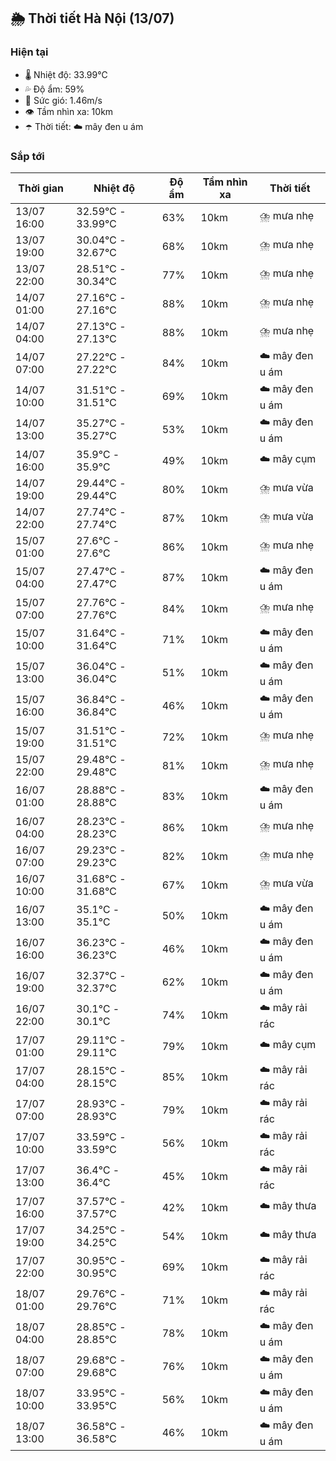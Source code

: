 ## 🌦️ Thời tiết Hà Nội (13/07)

### Hiện tại

- 🌡️ Nhiệt độ: 33.99℃
- 💦 Độ ẩm: 59%
- 💨 Sức gió: 1.46m/s
- 👁️ Tầm nhìn xa: 10km
- ☂️ Thời tiết: ☁️ mây đen u ám

### Sắp tới

| Thời gian | Nhiệt độ | Độ ẩm | Tầm nhìn xa | Thời tiết |
| --- | --- | --- | --- | --- |
| 13/07 16:00 | 32.59℃ - 33.99℃ | 63% | 10km | ⛈️ mưa nhẹ |
| 13/07 19:00 | 30.04℃ - 32.67℃ | 68% | 10km | ⛈️ mưa nhẹ |
| 13/07 22:00 | 28.51℃ - 30.34℃ | 77% | 10km | ⛈️ mưa nhẹ |
| 14/07 01:00 | 27.16℃ - 27.16℃ | 88% | 10km | ⛈️ mưa nhẹ |
| 14/07 04:00 | 27.13℃ - 27.13℃ | 88% | 10km | ⛈️ mưa nhẹ |
| 14/07 07:00 | 27.22℃ - 27.22℃ | 84% | 10km | ☁️ mây đen u ám |
| 14/07 10:00 | 31.51℃ - 31.51℃ | 69% | 10km | ☁️ mây đen u ám |
| 14/07 13:00 | 35.27℃ - 35.27℃ | 53% | 10km | ☁️ mây đen u ám |
| 14/07 16:00 | 35.9℃ - 35.9℃ | 49% | 10km | ☁️ mây cụm |
| 14/07 19:00 | 29.44℃ - 29.44℃ | 80% | 10km | ⛈️ mưa vừa |
| 14/07 22:00 | 27.74℃ - 27.74℃ | 87% | 10km | ⛈️ mưa vừa |
| 15/07 01:00 | 27.6℃ - 27.6℃ | 86% | 10km | ⛈️ mưa nhẹ |
| 15/07 04:00 | 27.47℃ - 27.47℃ | 87% | 10km | ☁️ mây đen u ám |
| 15/07 07:00 | 27.76℃ - 27.76℃ | 84% | 10km | ⛈️ mưa nhẹ |
| 15/07 10:00 | 31.64℃ - 31.64℃ | 71% | 10km | ☁️ mây đen u ám |
| 15/07 13:00 | 36.04℃ - 36.04℃ | 51% | 10km | ☁️ mây đen u ám |
| 15/07 16:00 | 36.84℃ - 36.84℃ | 46% | 10km | ☁️ mây đen u ám |
| 15/07 19:00 | 31.51℃ - 31.51℃ | 72% | 10km | ⛈️ mưa nhẹ |
| 15/07 22:00 | 29.48℃ - 29.48℃ | 81% | 10km | ⛈️ mưa nhẹ |
| 16/07 01:00 | 28.88℃ - 28.88℃ | 83% | 10km | ☁️ mây đen u ám |
| 16/07 04:00 | 28.23℃ - 28.23℃ | 86% | 10km | ⛈️ mưa nhẹ |
| 16/07 07:00 | 29.23℃ - 29.23℃ | 82% | 10km | ⛈️ mưa nhẹ |
| 16/07 10:00 | 31.68℃ - 31.68℃ | 67% | 10km | ⛈️ mưa vừa |
| 16/07 13:00 | 35.1℃ - 35.1℃ | 50% | 10km | ☁️ mây đen u ám |
| 16/07 16:00 | 36.23℃ - 36.23℃ | 46% | 10km | ☁️ mây đen u ám |
| 16/07 19:00 | 32.37℃ - 32.37℃ | 62% | 10km | ☁️ mây đen u ám |
| 16/07 22:00 | 30.1℃ - 30.1℃ | 74% | 10km | ☁️ mây rải rác |
| 17/07 01:00 | 29.11℃ - 29.11℃ | 79% | 10km | ☁️ mây cụm |
| 17/07 04:00 | 28.15℃ - 28.15℃ | 85% | 10km | ☁️ mây rải rác |
| 17/07 07:00 | 28.93℃ - 28.93℃ | 79% | 10km | ☁️ mây rải rác |
| 17/07 10:00 | 33.59℃ - 33.59℃ | 56% | 10km | ☁️ mây rải rác |
| 17/07 13:00 | 36.4℃ - 36.4℃ | 45% | 10km | ☁️ mây rải rác |
| 17/07 16:00 | 37.57℃ - 37.57℃ | 42% | 10km | ☁️ mây thưa |
| 17/07 19:00 | 34.25℃ - 34.25℃ | 54% | 10km | ☁️ mây thưa |
| 17/07 22:00 | 30.95℃ - 30.95℃ | 69% | 10km | ☁️ mây rải rác |
| 18/07 01:00 | 29.76℃ - 29.76℃ | 71% | 10km | ☁️ mây rải rác |
| 18/07 04:00 | 28.85℃ - 28.85℃ | 78% | 10km | ☁️ mây đen u ám |
| 18/07 07:00 | 29.68℃ - 29.68℃ | 76% | 10km | ☁️ mây đen u ám |
| 18/07 10:00 | 33.95℃ - 33.95℃ | 56% | 10km | ☁️ mây đen u ám |
| 18/07 13:00 | 36.58℃ - 36.58℃ | 46% | 10km | ☁️ mây đen u ám |
